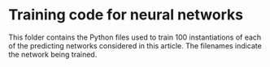 # Training code for neural networks

This folder contains the Python files used to train 100 instantiations of each of the predicting networks considered in this article.  The filenames indicate the network being trained.

